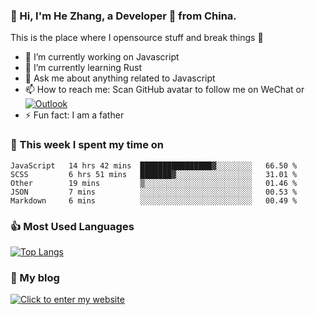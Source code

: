 ### 👋 Hi, I'm He Zhang, a Developer 🚀 from China.

This is the place where I opensource stuff and break things :rofl:

- 🔭  I’m currently working on Javascript
- 🌱  I’m currently learning Rust
- 💬  Ask me about anything related to Javascript
- 📫  How to reach me: Scan GitHub avatar to follow me on WeChat or [![Outlook](https://img.shields.io/badge/-Outlook-0078D4?style=flat&logo=Microsoft-Outlook&logoColor=white)](mailto:link@zhanghe.cool)
- ⚡  Fun fact: I am a father

### 💪 This week I spent my time on 
<!--START_SECTION:waka-->
```text
JavaScript   14 hrs 42 mins  ████████████████▓░░░░░░░░   66.50 % 
SCSS         6 hrs 51 mins   ███████▓░░░░░░░░░░░░░░░░░   31.01 % 
Other        19 mins         ▒░░░░░░░░░░░░░░░░░░░░░░░░   01.46 % 
JSON         7 mins          ░░░░░░░░░░░░░░░░░░░░░░░░░   00.53 % 
Markdown     6 mins          ░░░░░░░░░░░░░░░░░░░░░░░░░   00.49 % 
```
<!--END_SECTION:waka-->

### 👍 Most Used Languages
[![Top Langs](https://github-readme-stats.vercel.app/api/top-langs/?username=zhanghecool&layout=compact)](https://zhanghe.cool)

### 🌈 My blog 
[![Click to enter my website](https://cdn.jsdelivr.net/gh/zhanghecool/assets/images/gif/zhanghecools.gif)](https://zhanghe.cool)
